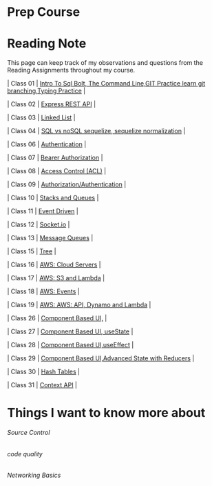 # Prep Course

# Reading Note

This page can keep track of my observations and questions from the Reading Assignments throughout my course.

| Class 01 | [Intro To Sql Bolt, The Command Line,GIT Practice learn git branching,Typing Practice](./Class%2001/README.md) |

| Class 02 | [Express REST API](./Class%2002/README.md) |

| Class 03 | [Linked List](./Class%2003/README.MD) |

| Class 04 | [SQL vs noSQL sequelize, sequelize normalization](./Class%2004/README.md) |

| Class 06 | [Authentication](./Class%2006/README.md) |

| Class 07 | [Bearer Authorization](./Class%2007/README.md) |

| Class 08 | [Access Control (ACL)](./Class%2008/README.md) |

| Class 09 | [Authorization/Authentication](./Class%2009/README.md) |

| Class 10 | [Stacks and Queues](./Class%2010/README.md) |

| Class 11 | [Event Driven](./Class%2011/README.md) |

| Class 12 | [Socket.io](./Class%2012/README.md) |

| Class 13 | [Message Queues](./Class%2013/README.md) |

| Class 15 | [Tree](./Class%2015/readme.md) |

| Class 16 | [AWS: Cloud Servers](./Class%2016/readme.md) |

| Class 17 | [AWS: S3 and Lambda](./Class%2017/readme.md) |

| Class 18 | [AWS: Events](./Class%2018/readme.md) |

| Class 19 | [AWS: AWS: API, Dynamo and Lambda](./Class%2019/readme.md) |

| Class 26 | [Component Based UI,](./Class%2026/readme.md) |

| Class 27 | [Component Based UI, useState](./Class%2027/readme.md) |

| Class 28 | [Component Based UI,useEffect](./Class%2028/readme.md) |

| Class 29 | [Component Based UI,Advanced State with Reducers](./Class%2029/readme.md) |

| Class 30 | [Hash Tables](./Class%2030/readme.md) |

| Class 31 | [Context API](./Class%2031/readme.md) |

# Things I want to know more about

###### Source Control

###### code quality

###### Networking Basics
